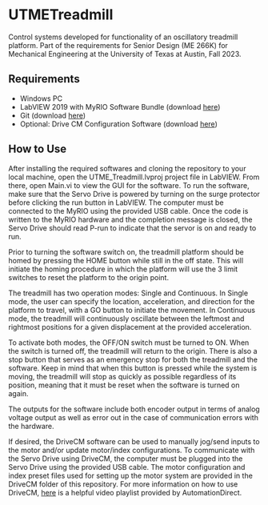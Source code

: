 # UTMETreadmill
Control systems developed for functionality of an oscillatory treadmill platform. Part of the requirements for Senior Design (ME 266K) for Mechanical Engineering at the University of Texas at Austin, Fall 2023.

## Requirements
- Windows PC
- LabVIEW 2019 with MyRIO Software Bundle (download [here](https://www.ni.com/en/support/downloads/software-products/download.labview-myrio-software-bundle.html#305936))
- Git (download [here](https://git-scm.com/downloads))
- Optional: Drive CM Configuration Software (download [here](https://www.automationdirect.com/support/software-downloads?itemcode=Drive%20CM%20Configuration#))

## How to Use
After installing the required softwares and cloning the repository to your local machine, open the UTME_Treadmill.lvproj project file in LabVIEW. From there, open Main.vi to view the GUI for the software. To run the software, make sure that the Servo Drive is powered by turning on the surge protector before clicking the run button in LabVIEW. The computer must be connected to the MyRIO using the provided USB cable. Once the code is written to the MyRIO hardware and the completion message is closed, the Servo Drive should read P-run to indicate that the servor is on and ready to run.

Prior to turning the software switch on, the treadmill platform should be homed by pressing the HOME button while still in the off state. This will initiate the homing procedure in which the platform will use the 3 limit switches to reset the platform to the origin point.

The treadmill has two operation modes: Single and Continuous. In Single mode, the user can specify the location, acceleration, and direction for the platform to travel, with a GO button to initiate the movement. In Continuous mode, the treadmill will continuously oscillate between the leftmost and rightmost positions for a given displacement at the provided acceleration.

To activate both modes, the OFF/ON switch must be turned to ON. When the switch is turned off, the treadmill will return to the origin. There is also a stop button that serves as an emergency stop for both the treadmill and the software. Keep in mind that when this button is pressed while the system is moving, the treadmill will stop as quickly as possible regardless of its position, meaning that it must be reset when the software is turned on again.

The outputs for the software include both encoder output in terms of analog voltage output as well as error out in the case of communication errors with the hardware.

If desired, the DriveCM software can be used to manually jog/send inputs to the motor and/or update motor/index configurations. To communicate with the Servo Drive using DriveCM, the computer must be plugged into the Servo Drive using the provided USB cable. The motor configuration and index preset files used for setting up the motor system are provided in the DriveCM folder of this repository. For more information on how to use DriveCM, [here](https://www.youtube.com/watch?v=_frHrodUB5I&list=PLPdypWXY_ROrmv1rvx_KLrxFEm1wZPbL2) is a helpful video playlist provided by AutomationDirect.